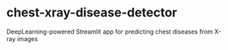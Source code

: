 # chest-xray-disease-detector
DeepLearning-powered Streamlit app for predicting chest diseases from X-ray images
